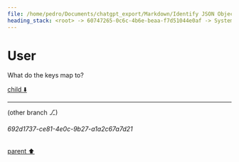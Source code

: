 ```yaml
---
file: /home/pedro/Documents/chatgpt_export/Markdown/Identify JSON Object Keys.md
heading_stack: <root> -> 60747265-0c6c-4b6e-beaa-f7d51044e0af -> System -> 63001cc6-1d28-4fbb-a549-efc65281f584 -> System -> aaa2e9e0-e9cb-4e2c-b570-b8aa9620d0d8 -> User -> 5e02f37b-fdaa-439a-b691-0a59c0854770 -> Assistant -> 1d6a55c7-f0df-4843-8981-4d2196502c42 -> Tool -> 29b7f640-7376-4ffd-bdae-0c2b274d73ce -> Assistant -> aaa2ffe4-a38f-4be8-bb1b-f0d4b30e5af6 -> User
---
```

# User

What do the keys map to?

[child ⬇️](#692d1737-ce81-4e0c-9b27-a1a2c67a7d21)

---

(other branch ⎇)
###### 692d1737-ce81-4e0c-9b27-a1a2c67a7d21
[parent ⬆️](#aaa2ffe4-a38f-4be8-bb1b-f0d4b30e5af6)
